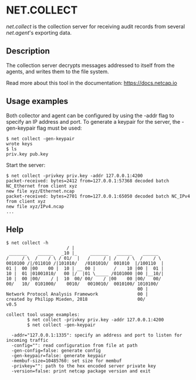 # NET.COLLECT

*net.collect* is the collection server for receiving audit records from several *net.agent*'s exporting data.

## Description

The collection server decrypts messages addressed to itself from the agents, and writes them to the file system.

Read more about this tool in the documentation: https://docs.netcap.io

## Usage examples

Both collector and agent can be configured by using the -addr flag to specify an IP address and port. To generate a keypair for the server, the -gen-keypair flag must be used:

    $ net collect -gen-keypair 
    wrote keys
    $ ls
    priv.key pub.key

Start the server:

    $ net collect -privkey priv.key -addr 127.0.0.1:4200 
    packet-received: bytes=2412 from=127.0.0.1:57368 decoded batch NC_Ethernet from client xyz
    new file xyz/Ethernet.ncap
    packet-received: bytes=2701 from=127.0.0.1:65050 decoded batch NC_IPv4 from client xyz
    new file xyz/IPv4.ncap
    ...

## Help

    $ net collect -h
                           / |
     _______    ______   _10 |_     _______   ______    ______
    /     / \  /    / \ / 01/  |   /     / | /    / \  /    / \
    0010100 /|/011010 /|101010/   /0101010/  001010  |/100110  |
    01 |  00 |00    00 |  10 | __ 00 |       /    10 |00 |  01 |
    10 |  01 |01001010/   00 |/  |01 \_____ /0101000 |00 |__10/|
    10 |  00 |00/    / |  10  00/ 00/    / |00    00 |00/   00/
    00/   10/  0101000/    0010/   0010010/  0010100/ 1010100/
                                                      00 |
    Network Protocol Analysis Framework               00 |
    created by Philipp Mieden, 2018                   00/
    v0.5
    
    collect tool usage examples:
            $ net collect -privkey priv.key -addr 127.0.0.1:4200
            $ net collect -gen-keypair
    
      -addr="127.0.0.1:1335": specify an address and port to listen for incoming traffic
      -config="": read configuration from file at path
      -gen-config=false: generate config
      -gen-keypair=false: generate keypair
      -membuf-size=10485760: set size for membuf
      -privkey="": path to the hex encoded server private key
      -version=false: print netcap package version and exit

